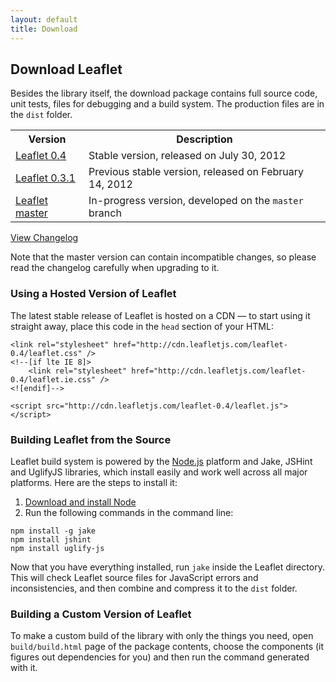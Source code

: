 ```yaml
---
layout: default
title: Download
---
```


## Download Leaflet

Besides the library itself, the download package contains full source code, unit tests, files for debugging and a build system. The production files are in the `dist` folder.

<table>
	<tr>
		<th>Version</th>
		<th>Description</th>
	</tr>
	<tr>
		<td class="width100"><a href="https://github.com/CloudMade/Leaflet/zipball/v0.4">Leaflet 0.4</a></td>
		<td>Stable version, released on July 30, 2012</td>
	</tr>
	<tr>
		<td class="width100"><a href="https://github.com/CloudMade/Leaflet/zipball/v0.3.1">Leaflet 0.3.1</a></td>
		<td>Previous stable version, released on February 14, 2012</td>
	</tr>
	<tr>
		<td><a href="http://github.com/CloudMade/Leaflet/zipball/master">Leaflet master</a></td>
		<td>In-progress version, developed on the <code>master</code> branch</td>
	</tr>
</table>

[View Changelog](https://github.com/CloudMade/Leaflet/blob/master/CHANGELOG.md)

Note that the master version can contain incompatible changes, so please read the changelog carefully when upgrading to it.

### Using a Hosted Version of Leaflet

The latest stable release of Leaflet is hosted on a CDN — to start using
it straight away, place this code in the `head` section of your HTML:

    <link rel="stylesheet" href="http://cdn.leafletjs.com/leaflet-0.4/leaflet.css" />
    <!--[if lte IE 8]>
        <link rel="stylesheet" href="http://cdn.leafletjs.com/leaflet-0.4/leaflet.ie.css" />
    <![endif]-->

    <script src="http://cdn.leafletjs.com/leaflet-0.4/leaflet.js"></script>

### Building Leaflet from the Source

Leaflet build system is powered by the [Node.js](http://nodejs.org) platform and Jake, JSHint and UglifyJS libraries, which install easily and work well across all major platforms. Here are the steps to install it:

 1. [Download and install Node](http://nodejs.org)
 2. Run the following commands in the command line:

 <pre><code class="no-highlight">npm install -g jake
npm install jshint
npm install uglify-js
</code></pre>

Now that you have everything installed, run `jake` inside the Leaflet directory. This will check Leaflet source files for JavaScript errors and inconsistencies, and then combine and compress it to the `dist` folder.

### Building a Custom Version of Leaflet

To make a custom build of the library with only the things you need, open `build/build.html` page of the package contents, choose the components (it figures out dependencies for you) and then run the command generated with it.

